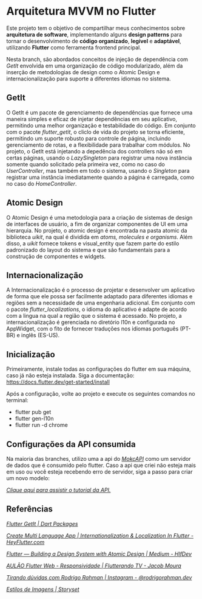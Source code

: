 # Arquitetura MVVM no Flutter

Este projeto tem o objetivo de compartilhar meus conhecimentos sobre **arquitetura de software**,  implementando alguns **design patterns** para tornar o desenvolvimento de **código organizado**, **legível** e **adaptável**, utilizando **Flutter** como ferramenta frontend principal.

Nesta branch, são abordados conceitos de injeção de dependência com *GetIt* envolvida em uma organização de código modularizado, além da inserção de metodologias de design como o Atomic Design e internacionalização para suporte a diferentes idiomas no sistema.

## GetIt

O GetIt é um pacote de gerenciamento de dependências que fornece uma maneira simples e eficaz de injetar dependências em seu aplicativo, permitindo uma melhor organização e testabilidade do código. Em conjunto com o pacote *flutter_getit*, o cliclo de vida do projeto se torna eficiente, permitindo um suporte robusto para controle de página, incluindo gerenciamento de rotas, e a flexibilidade para trabalhar com módulos. No projeto, o GetIt está injetando a depedência dos controllers não só em certas páginas, usando o *LazySingleton* para registrar uma nova instância somente quando solicitado pela primeira vez, como no caso do *UserController*, mas também em todo o sistema, usando o *Singleton* para registrar uma instância imediatamente quando a página é carregada, como no caso do *HomeController*. 

## Atomic Design

O Atomic Design é uma metodologia para a criação de sistemas de design de interfaces de usuário, a fim de organizar componentes de UI em uma hierarquia. No projeto, o atomic design é encontrada na pasta atomic da biblioteca *uikit*, na qual é dividida em *atoms, molecules e organisms*. Além disso, a *uikit* fornece tokens e visual_entity que fazem parte do estilo padronizado do layout do sistema e que são fundamentais para a construção de componentes e widgets.

## Internacionalização

A Internacionalização é o processo de projetar e desenvolver um aplicativo de forma que ele possa ser facilmente adaptado para diferentes idiomas e regiões sem a necessidade de uma engenharia adicional. Em conjunto com o pacote *flutter_localizations*, o idioma do aplicativo é adapte de acordo com a lingua na qual a região que o sistema é acessado. No projeto, a internacionalização é gerenciada no diretório l10n e configurada no AppWidget, com o fito de fornecer traduções nos idiomas português (PT-BR) e inglês (ES-US).

## Inicialização

Primeiramente, instale todas as configurações do flutter em sua máquina, caso já não esteja instalada. Siga a documentação: https://docs.flutter.dev/get-started/install

Após a configuração, volte ao projeto e execute os seguintes comandos no terminal:

- flutter pub get
- flutter gen-l10n 
- flutter run -d chrome

## Configurações da API consumida

 Na maioria das branches, utilizo uma a api do *[MokcAPI](https://mockapi.io/)* como um servidor de dados que é consumido pelo flutter.
 Caso a api que criei não esteja mais em uso ou você esteja recebendo erro de servidor, siga a passo para criar um novo modelo:
    
 *[Clique aqui para assistir o tutorial da API.](https://drive.google.com/file/d/17tk05ef3TeXuKXSsdQmhbiUxGCtkgQm1/view?usp=drive_link)*

## Referências

*[Flutter GetIt | Dart Packages](https://pub.dev/packages/flutter_getit)*

*[Create Multi Language App | Internationalization & Localization In Flutter - HeyFlutter.com](https://www.youtube.com/watch?v=zugxpAcbe4U)*

*[Flutter — Building a Design System with Atomic Design | Medium - HlfDev](https://medium.com/@hlfdev/building-a-design-system-with-atomic-design-in-flutter-a7a16e28739b)*

*[AULÃO Flutter Web - Responsividade | Flutterando TV - Jacob Moura](https://www.youtube.com/watch?v=UnAuTnR_ZM8)*

*[Tirando dúvidas com Rodrigo Rahman | Instagram - @rodrigorahman.dev](https://www.instagram.com/rodrigorahman.dev?igsh=MWFuYXE1MnNrMW4xMA==)*

*[Estilos de Imagens | Storyset](https://storyset.com/)*